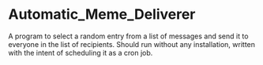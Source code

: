 # Automatic_Meme_Deliverer
A program to select a random entry from a list of messages and send it to
everyone in the list of recipients. Should run without any installation,
written with the intent of scheduling it as a cron job.
